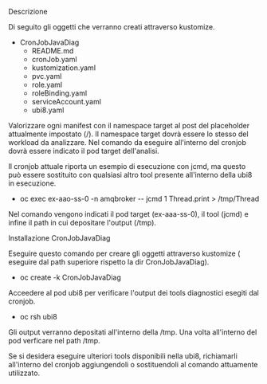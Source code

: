 Descrizione


Di seguito gli oggetti che verranno creati attraverso kustomize.


- CronJobJavaDiag
  - README.md
  - cronJob.yaml
  - kustomization.yaml
  - pvc.yaml
  - role.yaml
  - roleBinding.yaml
  - serviceAccount.yaml
  - ubi8.yaml

Valorizzare ogni manifest con il namespace target al post del placeholder attualmente impostato (/<namespace/>).
Il namespace target dovrà essere lo stesso del workload da analizzare.
Nel comando da eseguire all'interno del cronjob dovrà essere indicato il pod target dell'analisi.

Il cronjob attuale riporta un esempio di esecuzione con jcmd, ma questo può essere sostituito con qualsiasi altro tool presente all'interno della ubi8 in esecuzione.

- oc exec ex-aao-ss-0 -n amqbroker -- jcmd 1 Thread.print > /tmp/Thread

Nel comando vengono indicati il pod target (ex-aaa-ss-0), il tool (jcmd) e infine il path in cui depositare l'output (/tmp).



Installazione CronJobJavaDiag


Eseguire questo comando per creare gli oggetti attraverso kustomize ( eseguire dal path superiore rispetto la dir CronJobJavaDiag).

- oc create -k CronJobJavaDiag

Acceedere al pod ubi8 per verificare l'output dei tools diagnostici esegiti dal cronjob.

- oc rsh ubi8

Gli output verranno depositati all'interno della /tmp.
Una volta all'interno del pod verficare nel path /tmp.

Se si desidera eseguire ulteriori tools disponibili nella ubi8, richiamarli all'interno del cronjob aggiungendoli o sostituendoli al comando attuamente utilizzato.
